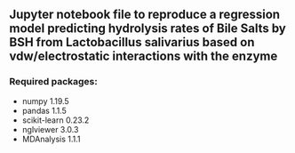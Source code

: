 
## Jupyter notebook file to reproduce a regression model predicting hydrolysis rates of Bile Salts by BSH from Lactobacillus salivarius based on vdw/electrostatic interactions with the enzyme

### Required packages:
- numpy 1.19.5
- pandas 1.1.5
- scikit-learn 0.23.2
- nglviewer 3.0.3
- MDAnalysis 1.1.1


